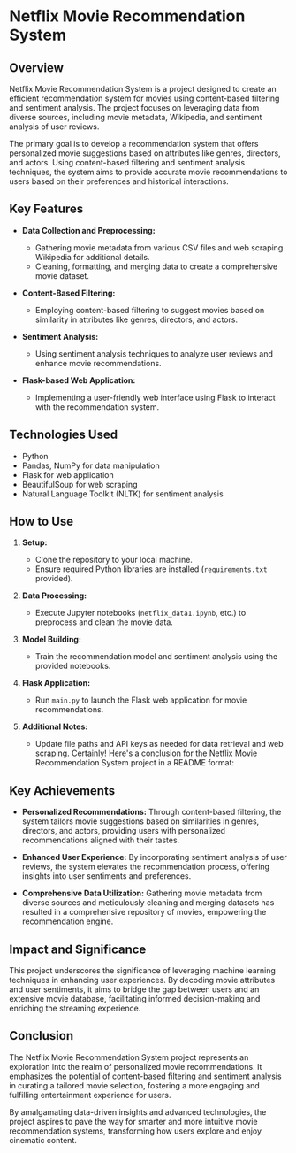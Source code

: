 # Netflix Movie Recommendation System

## Overview
Netflix Movie Recommendation System is a project designed to create an efficient recommendation system for movies using content-based filtering and sentiment analysis. The project focuses on leveraging data from diverse sources, including movie metadata, Wikipedia, and sentiment analysis of user reviews.

The primary goal is to develop a recommendation system that offers personalized movie suggestions based on attributes like genres, directors, and actors. Using content-based filtering and sentiment analysis techniques, the system aims to provide accurate movie recommendations to users based on their preferences and historical interactions.

## Key Features

- **Data Collection and Preprocessing:**
  - Gathering movie metadata from various CSV files and web scraping Wikipedia for additional details.
  - Cleaning, formatting, and merging data to create a comprehensive movie dataset.

- **Content-Based Filtering:**
  - Employing content-based filtering to suggest movies based on similarity in attributes like genres, directors, and actors.

- **Sentiment Analysis:**
  - Using sentiment analysis techniques to analyze user reviews and enhance movie recommendations.

- **Flask-based Web Application:**
  - Implementing a user-friendly web interface using Flask to interact with the recommendation system.

## Technologies Used

- Python
- Pandas, NumPy for data manipulation
- Flask for web application
- BeautifulSoup for web scraping
- Natural Language Toolkit (NLTK) for sentiment analysis

## How to Use

1. **Setup:**
   - Clone the repository to your local machine.
   - Ensure required Python libraries are installed (`requirements.txt` provided).

2. **Data Processing:**
   - Execute Jupyter notebooks (`netflix_data1.ipynb`, etc.) to preprocess and clean the movie data.

3. **Model Building:**
   - Train the recommendation model and sentiment analysis using the provided notebooks.

4. **Flask Application:**
   - Run `main.py` to launch the Flask web application for movie recommendations.

5. **Additional Notes:**
   - Update file paths and API keys as needed for data retrieval and web scraping.
Certainly! Here's a conclusion for the Netflix Movie Recommendation System project in a README format:

## Key Achievements

- **Personalized Recommendations:** Through content-based filtering, the system tailors movie suggestions based on similarities in genres, directors, and actors, providing users with personalized recommendations aligned with their tastes.

- **Enhanced User Experience:** By incorporating sentiment analysis of user reviews, the system elevates the recommendation process, offering insights into user sentiments and preferences.

- **Comprehensive Data Utilization:** Gathering movie metadata from diverse sources and meticulously cleaning and merging datasets has resulted in a comprehensive repository of movies, empowering the recommendation engine.

## Impact and Significance

This project underscores the significance of leveraging machine learning techniques in enhancing user experiences. By decoding movie attributes and user sentiments, it aims to bridge the gap between users and an extensive movie database, facilitating informed decision-making and enriching the streaming experience.

## Conclusion

The Netflix Movie Recommendation System project represents an exploration into the realm of personalized movie recommendations. It emphasizes the potential of content-based filtering and sentiment analysis in curating a tailored movie selection, fostering a more engaging and fulfilling entertainment experience for users.

By amalgamating data-driven insights and advanced technologies, the project aspires to pave the way for smarter and more intuitive movie recommendation systems, transforming how users explore and enjoy cinematic content.
